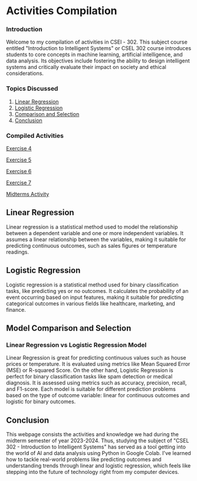 # Activities Compilation

### Introduction

Welcome to my compilation of activities in CSEl - 302. This subject course entitled "Introduction to Intelligent Systems" or CSEL 302 course introduces students to core concepts in machine learning, artificial intelligence, and data analysis. Its objectives include fostering the ability to design intelligent systems and critically evaluate their impact on society and ethical considerations.

###  Topics Discussed
1. [Linear Regression](#linear-regression)
2. [Logistic Regression](#logistic-regression)
3. [Comparison and Selection](#model-comparison-and-selection)
4. [Conclusion](#conclusion)

### Compiled Activities

<a href="2A_PINO_EXER4.ipynb">Exercise 4</a>

<a href="2A_PINO_EXER5.ipynb">Exercise 5</a>

<a href="2A_PINO_EXER6.ipynb">Exercise 6</a>

<a href="2A_PINO_EXER7.ipynb">Exercise 7</a>

<a href="2A_PINO_MIDTERM.ipynb">Midterms Activity</a>

## Linear Regression

Linear regression is a statistical method used to model the relationship between a dependent variable and one or more independent variables. It assumes a linear relationship between the variables, making it suitable for predicting continuous outcomes, such as sales figures or temperature readings.

## Logistic Regression

Logistic regression is a statistical method used for binary classification tasks, like predicting yes or no outcomes. It calculates the probability of an event occurring based on input features, making it suitable for predicting categorical outcomes in various fields like healthcare, marketing, and finance.

## Model Comparison and Selection
### Linear Regression vs Logistic Regression Model

Linear Regression is great for predicting continuous values such as house prices or temperature. It is evaluated using metrics like Mean Squared Error (MSE) or R-squared Score. On the other hand, Logistic Regression is perfect for binary classification tasks like spam detection or medical diagnosis. It is assessed using metrics such as accuracy, precision, recall, and F1-score. Each model is suitable for different prediction problems based on the type of outcome variable: linear for continuous outcomes and logistic for binary outcomes.

## Conclusion
This webpage consists the activities and knowledge we had during the midterm semester of year 2023-2024. Thus, studying the subject of "CSEL 302 - Introduction to Intelligent Systems" has served as a tool getting into the world of AI and data analysis using Python in Google Colab. I've learned how to tackle real-world problems like predicting outcomes and understanding trends through linear and logistic regression, which feels like stepping into the future of technology right from my computer devices.






